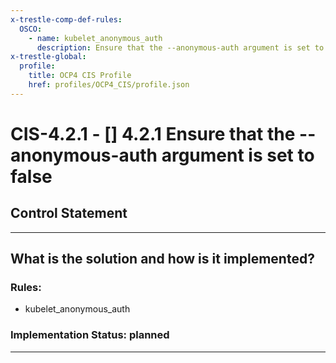 ```yaml
---
x-trestle-comp-def-rules:
  OSCO:
    - name: kubelet_anonymous_auth
      description: Ensure that the --anonymous-auth argument is set to false
x-trestle-global:
  profile:
    title: OCP4 CIS Profile
    href: profiles/OCP4_CIS/profile.json
---
```


# CIS-4.2.1 - \[\] 4.2.1 Ensure that the --anonymous-auth argument is set to false

## Control Statement

______________________________________________________________________

## What is the solution and how is it implemented?

<!-- For implementation status enter one of: implemented, partial, planned, alternative, not-applicable -->

<!-- Note that the list of rules under ### Rules: is read-only and changes will not be captured after assembly to JSON -->

<!-- Add control implementation description here for control: CIS-4.2.1 -->

### Rules:

  - kubelet_anonymous_auth

### Implementation Status: planned

______________________________________________________________________
